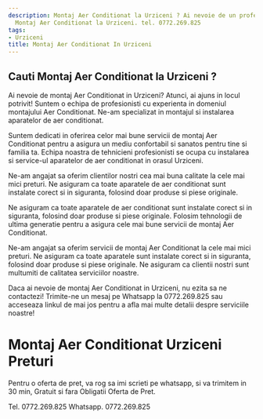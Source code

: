 ```yaml
---
description: Montaj Aer Conditionat la Urziceni ? Ai nevoie de un profesionist in
  Montaj Aer Conditionat la Urziceni. tel. 0772.269.825
tags:
- Urziceni
title: Montaj Aer Conditionat In Urziceni
---
```



## Cauti Montaj Aer Conditionat la Urziceni ?


Ai nevoie de montaj Aer Conditionat in Urziceni? Atunci, ai ajuns in locul potrivit! Suntem o echipa de profesionisti cu experienta in domeniul montajului Aer Conditionat. Ne-am specializat in montajul si instalarea aparatelor de aer conditionat. 

Suntem dedicati in oferirea celor mai bune servicii de montaj Aer Conditionat pentru a asigura un mediu confortabil si sanatos pentru tine si familia ta. Echipa noastra de tehnicieni profesionisti se ocupa cu instalarea si service-ul aparatelor de aer conditionat in orasul Urziceni. 

Ne-am angajat sa oferim clientilor nostri cea mai buna calitate la cele mai mici preturi. Ne asiguram ca toate aparatele de aer conditionat sunt instalate corect si in siguranta, folosind doar produse si piese originale. 

Ne asiguram ca toate aparatele de aer conditionat sunt instalate corect si in siguranta, folosind doar produse si piese originale. Folosim tehnologii de ultima generatie pentru a asigura cele mai bune servicii de montaj Aer Conditionat. 

Ne-am angajat sa oferim servicii de montaj Aer Conditionat la cele mai mici preturi. Ne asiguram ca toate aparatele sunt instalate corect si in siguranta, folosind doar produse si piese originale. Ne asiguram ca clientii nostri sunt multumiti de calitatea serviciilor noastre. 

Daca ai nevoie de montaj Aer Conditionat in Urziceni, nu ezita sa ne contactezi! Trimite-ne un mesaj pe Whatsapp la 0772.269.825 sau acceseaza linkul de mai jos pentru a afla mai multe detalii despre serviciile noastre!

# Montaj Aer Conditionat Urziceni Preturi
Pentru o oferta de pret, va rog sa imi scrieti pe whatsapp, si va trimitem in 30 min, Gratuit si fara Obligatii Oferta de Pret.

Tel. 0772.269.825
Whatsapp. 0772.269.825
